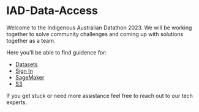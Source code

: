 # IAD-Data-Access
Welcome to the Indigenous Australian Datathon 2023. We will be working together to solve community challenges and coming up with solutions together as a team.

Here you'll be able to find guidence for:
- [Datasets](datasets.md)
- [Sign In](sign-in.md)
- [SageMaker](sagemaker.md)
- [S3](s3.md)

If you get stuck or need more assistance feel free to reach out to our tech experts. 